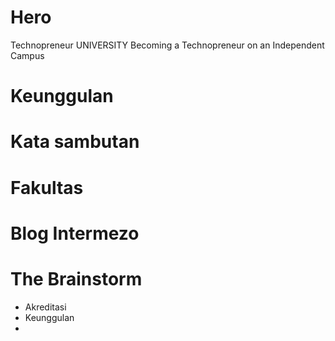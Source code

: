 # Hero 
Technopreneur UNIVERSITY 
Becoming a Technopreneur 
on an Independent Campus

# Keunggulan
# Kata sambutan 
# Fakultas
# Blog Intermezo

# The Brainstorm
- Akreditasi 
- Keunggulan
- 
